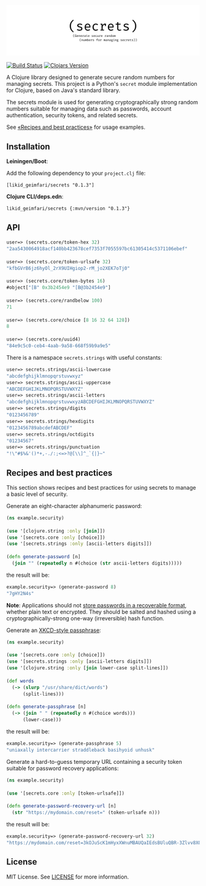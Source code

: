 [![](.github/logo.png)](https://github.com/lk-geimfari/secrets.clj)

[![Build Status](https://travis-ci.org/lk-geimfari/secrets.clj.svg?branch=master)](https://travis-ci.org/lk-geimfari/secrets.clj)
[![Clojars Version](https://img.shields.io/clojars/v/likid_geimfari/secrets?color=brightgreen)](https://clojars.org/likid_geimfari/secrets)

A Clojure library designed to generate secure random numbers for managing secrets. This project is a 
Python's `secret` module implementation for Clojure, based on Java's standard library.

The secrets module is used for generating cryptographically strong random numbers suitable for managing data such 
as passwords, account authentication, security tokens, and related secrets.

See [«Recipes and best practices»](#recipes-and-best-practices) for usage examples.

## Installation

**Leiningen/Boot**:

Add the following dependency to your `project.clj` file:

```
[likid_geimfari/secrets "0.1.3"]
```

**Clojure CLI/deps.edn**:

```
likid_geimfari/secrets {:mvn/version "0.1.3"}
```

## API
 
```clojure
user=> (secrets.core/token-hex 32)
"2aa5430064918acf140bb423678cef7353f7055597bc61305414c5371106ebef"

user=> (secrets.core/token-urlsafe 32)
"kfbGVrB6jz6hyOl_2rX9UIHgiop2-rM_jo2XEK7oTj0"

user=> (secrets.core/token-bytes 16)
#object["[B" 0x3b2454e9 "[B@3b2454e9"]

user=> (secrets.core/randbelow 100)
71

user=> (secrets.core/choice [8 16 32 64 128])
8

user=> (secrets.core/uuid4)
"84e9c5c0-ceb4-4aab-9a58-668f59b9a9e5"
```

There is a namespace `secrets.strings` with useful constants:

```clojure
user=> secrets.strings/ascii-lowercase
"abcdefghijklmnopqrstuvwxyz"
user=> secrets.strings/ascii-uppercase
"ABCDEFGHIJKLMNOPQRSTUVWXYZ"
user=> secrets.strings/ascii-letters
"abcdefghijklmnopqrstuvwxyzABCDEFGHIJKLMNOPQRSTUVWXYZ"
user=> secrets.strings/digits
"0123456789"
user=> secrets.strings/hexdigits
"0123456789abcdefABCDEF"
user=> secrets.strings/octdigits
"01234567"
user=> secrets.strings/punctuation
"!\"#$%&'()*+,-./:;<=>?@[\\]^_`{|}~"
```

## Recipes and best practices
This section shows recipes and best practices for using secrets to manage a basic level of security.

Generate an eight-character alphanumeric password:

```clojure
(ns example.security)

(use '[clojure.string :only [join]])
(use '[secrets.core :only [choice]])
(use '[secrets.strings :only [ascii-letters digits]])

(defn generate-password [n]
  (join "" (repeatedly n #(choice (str ascii-letters digits)))))

```

the result will be:

```clojure
example.security=> (generate-password 8)
"7gHY2N4s"
```

**Note**: Applications should not [store passwords in a recoverable format](http://cwe.mitre.org/data/definitions/257.html), 
whether plain text or encrypted. They should be salted and hashed using a cryptographically-strong one-way (irreversible) hash function.


Generate an [XKCD-style passphrase](https://xkcd.com/936/):

```clojure
(ns example.security)

(use '[secrets.core :only [choice]])
(use '[secrets.strings :only [ascii-letters digits]])
(use '[clojure.string :only [join lower-case split-lines]])

(def words
  (-> (slurp "/usr/share/dict/words")
      (split-lines)))

(defn generate-passphrase [n]
  (-> (join " " (repeatedly n #(choice words)))
      (lower-case)))
```

the result will be:

```clojure
example.security=> (generate-passphrase 5)
"uniaxally intercarrier straddleback basihyoid unhusk"
```

Generate a hard-to-guess temporary URL containing a security token suitable for password recovery applications:

```clojure
(ns example.security)

(use '[secrets.core :only [token-urlsafe]])

(defn generate-password-recovery-url [n]
  (str "https://mydomain.com/reset=" (token-urlsafe n)))
```

the result will be:

```clojure
example.security=> (generate-password-recovery-url 32)
"https://mydomain.com/reset=3kOJuScK1mHyxXWnuMBAUQaIEdsBUluQBR-3Zlvv8XQ"
```

## License
MIT License. See [LICENSE](LICENSE) for more information.
